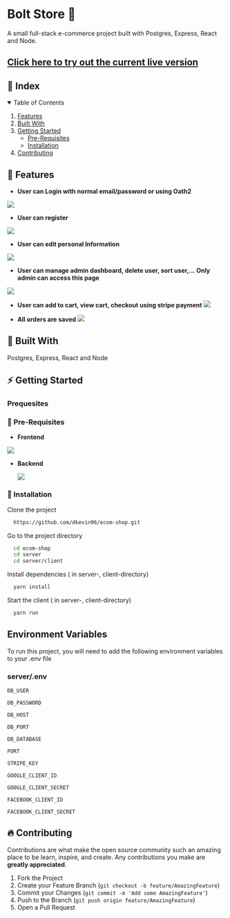 
# Bolt Store 🏪

A small full-stack e-commerce project built with Postgres, Express, React and Node.

## [Click here to try out the current live version](bolt-store-deploy.herokuapp.com/)

<!-- TABLE OF CONTENTS -->

## :ledger: Index

<details open="open">
  <summary>Table of Contents</summary>
  <ol>
    <li>
      <a href="#beginner-features">Features</a>
    </li>
    <li>
     <a href="#hammer-built-with">Built With</a>
    </li>
    <li>
      <a href="#zap-getting-started">Getting Started</a>
      <ul>
        <li><a href="#notebook-pre-requisites">Pre-Requisites</a></li>
      </ul>
          <ul>
        <li><a href="#electric_plug-installation">Installation</a></li>
      </ul>
    </li>
    <li><a href="#fire-contributing">Contributing</a></li>
  </ol>
</details>

## :beginner: Features
- **User can Login with normal email/password or using Oath2**
 <img src="./media/login.png">

- **User can register**
 <img src="./media/Signup.png">

- **User can edit personal Information**
 <img src="./media/user.png">
 
- **User can manage admin dashboard, delete user, sort user,... Only admin can access this page**
 <img src="./media/admin.png">

- **User can add to cart, view cart, checkout using stripe payment**
  <img src="./media/checkout.png">
  
- **All orders are saved**
  <img src="./media/orders.png"> 

## :hammer: Built With
Postgres, Express, React and Node

<!-- GETTING STARTED -->

## :zap: Getting Started

### Prequesites 

### :notebook: Pre-Requisites
- **Frontend**
 <img src="./media/frontend.png">
 
- **Backend**

  <img src="./media/backend.png">

### :electric_plug: Installation

Clone the project

```bash
  https://github.com/dkevin96/ecom-shop.git
```

Go to the project directory

```bash
  cd ecom-shop
  cd server 
  cd server/client
```

Install dependencies ( in server-, client-directory) 

```bash
  yarn install
```

Start the client ( in server-, client-directory) 

```bash
  yarn run
```

## Environment Variables

To run this project, you will need to add the following environment variables to your .env file

### server/.env

`DB_USER`

`DB_PASSWORD`

`DB_HOST`

`DB_PORT`

`DB_DATABASE`

`PORT`

`STRIPE_KEY`

`GOOGLE_CLIENT_ID`

`GOOGLE_CLIENT_SECRET`

`FACEBOOK_CLIENT_ID`

`FACEBOOK_CLIENT_SECRET`


<!-- CONTRIBUTING -->

## :fire: Contributing

Contributions are what make the open source community such an amazing place to be learn, inspire, and create. Any contributions you make are **greatly appreciated**.

1. Fork the Project
2. Create your Feature Branch (`git checkout -b feature/AmazingFeature`)
3. Commit your Changes (`git commit -m 'Add some AmazingFeature'`)
4. Push to the Branch (`git push origin feature/AmazingFeature`)
5. Open a Pull Request
